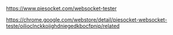 https://www.piesocket.com/websocket-tester

https://chrome.google.com/webstore/detail/piesocket-websocket-teste/oilioclnckkoijghdniegedkbocfpnip/related
